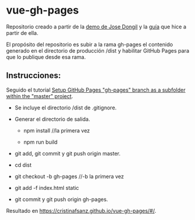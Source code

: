 # vue-gh-pages

Repositorio creado a partir de la [demo de Jose Dongil](https://github.com/jdonsan/charla-aprendiendo-vuejs) y la [guía](https://github.com/cristinafsanz/vuejs-primeros-pasos) que hice a partir de ella.

El propósito del repositorio es subir a la rama gh-pages el contenido generado en el directorio de producción /dist y habilitar GitHub Pages para que lo publique desde esa rama.

## Instrucciones:

Seguido el tutorial [Setup GitHub Pages "gh-pages" branch as a subfolder within the "master" project](https://gist.github.com/chrisjacob/825950).

- Se incluye el directorio /dist de .gitignore.

- Generar el directorio de salida.

	- npm install //la primera vez

	- npm run build

- git add, git commit y git push origin master.

- cd dist

- git checkout -b gh-pages //-b la primera vez

- git add -f index.html static

- git commit y git push origin gh-pages.

Resultado en https://cristinafsanz.github.io/vue-gh-pages/#/.

